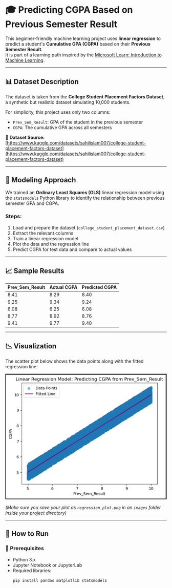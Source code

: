 # 🎓 Predicting CGPA Based on Previous Semester Result

This beginner-friendly machine learning project uses **linear regression** to predict a student's **Cumulative GPA (CGPA)** based on their **Previous Semester Result**.  
It is part of a learning path inspired by the [Microsoft Learn: Introduction to Machine Learning](https://learn.microsoft.com/training/).

---

## 📊 Dataset Description

The dataset is taken from the **College Student Placement Factors Dataset**, a synthetic but realistic dataset simulating 10,000 students.

For simplicity, this project uses only two columns:

- `Prev_Sem_Result`: GPA of the student in the previous semester  
- `CGPA`: The cumulative GPA across all semesters

🔗 **Dataset Source:**  
[https://www.kaggle.com/datasets/sahilislam007/college-student-placement-factors-dataset](https://www.kaggle.com/datasets/sahilislam007/college-student-placement-factors-dataset)

---

## 🔧 Modeling Approach

We trained an **Ordinary Least Squares (OLS)** linear regression model using the `statsmodels` Python library to identify the relationship between previous semester GPA and CGPA.

### Steps:
1. Load and prepare the dataset (`college_student_placement_dataset.csv`)
2. Extract the relevant columns
3. Train a linear regression model
4. Plot the data and the regression line
5. Predict CGPA for test data and compare to actual values

---

## 📈 Sample Results

| Prev_Sem_Result | Actual CGPA | Predicted CGPA |
|-----------------|-------------|----------------|
| 8.41            | 8.29        | 8.40           |
| 9.25            | 9.34        | 9.24           |
| 6.08            | 6.25        | 6.08           |
| 8.77            | 8.92        | 8.76           |
| 9.41            | 9.77        | 9.40           |

---

## 📉 Visualization

The scatter plot below shows the data points along with the fitted regression line:

![Regression Plot](images/regression_plot.png)

*(Make sure you save your plot as `regression_plot.png` in an `images` folder inside your project directory)*

---

## 🚀 How to Run

### 🔧 Prerequisites

- Python 3.x
- Jupyter Notebook or JupyterLab
- Required libraries:
  ```bash
  pip install pandas matplotlib statsmodels
